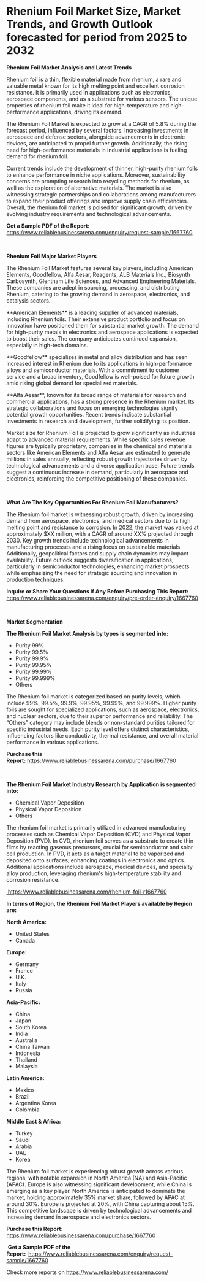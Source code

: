 <p><h1>Rhenium Foil Market Size, Market Trends, and Growth Outlook forecasted for period from 2025 to 2032</h1></p><p><strong>Rhenium Foil Market Analysis and Latest Trends</strong></p>
<p><p>Rhenium foil is a thin, flexible material made from rhenium, a rare and valuable metal known for its high melting point and excellent corrosion resistance. It is primarily used in applications such as electronics, aerospace components, and as a substrate for various sensors. The unique properties of rhenium foil make it ideal for high-temperature and high-performance applications, driving its demand.</p><p>The Rhenium Foil Market is expected to grow at a CAGR of 5.8% during the forecast period, influenced by several factors. Increasing investments in aerospace and defense sectors, alongside advancements in electronic devices, are anticipated to propel further growth. Additionally, the rising need for high-performance materials in industrial applications is fueling demand for rhenium foil. </p><p>Current trends include the development of thinner, high-purity rhenium foils to enhance performance in niche applications. Moreover, sustainability concerns are prompting research into recycling methods for rhenium, as well as the exploration of alternative materials. The market is also witnessing strategic partnerships and collaborations among manufacturers to expand their product offerings and improve supply chain efficiencies. Overall, the rhenium foil market is poised for significant growth, driven by evolving industry requirements and technological advancements.</p></p>
<p><strong>Get a Sample PDF of the Report:&nbsp;</strong> <a href="https://www.reliablebusinessarena.com/enquiry/request-sample/1667760?utm_campaign=2947&utm_medium=2&utm_source=Github&utm_content=ia&utm_term=07032025&utm_id=rhenium-foil">https://www.reliablebusinessarena.com/enquiry/request-sample/1667760</a></p>
<p>&nbsp;</p>
<p><strong>Rhenium Foil Major Market Players</strong></p>
<p><p>The Rhenium Foil Market features several key players, including American Elements, Goodfellow, Alfa Aesar, Reagents, ALB Materials Inc., Biosynth Carbosynth, Glentham Life Sciences, and Advanced Engineering Materials. These companies are adept in sourcing, processing, and distributing Rhenium, catering to the growing demand in aerospace, electronics, and catalysis sectors.</p><p>**American Elements** is a leading supplier of advanced materials, including Rhenium foils. Their extensive product portfolio and focus on innovation have positioned them for substantial market growth. The demand for high-purity metals in electronics and aerospace applications is expected to boost their sales. The company anticipates continued expansion, especially in high-tech domains.</p><p>**Goodfellow** specializes in metal and alloy distribution and has seen increased interest in Rhenium due to its applications in high-performance alloys and semiconductor materials. With a commitment to customer service and a broad inventory, Goodfellow is well-poised for future growth amid rising global demand for specialized materials.</p><p>**Alfa Aesar**, known for its broad range of materials for research and commercial applications, has a strong presence in the Rhenium market. Its strategic collaborations and focus on emerging technologies signify potential growth opportunities. Recent trends indicate substantial investments in research and development, further solidifying its position.</p><p>Market size for Rhenium Foil is projected to grow significantly as industries adapt to advanced material requirements. While specific sales revenue figures are typically proprietary, companies in the chemical and materials sectors like American Elements and Alfa Aesar are estimated to generate millions in sales annually, reflecting robust growth trajectories driven by technological advancements and a diverse application base. Future trends suggest a continuous increase in demand, particularly in aerospace and electronics, reinforcing the competitive positioning of these companies.</p></p>
<p>&nbsp;</p>
<p><strong>What Are The Key Opportunities For Rhenium Foil Manufacturers?</strong></p>
<p><p>The Rhenium foil market is witnessing robust growth, driven by increasing demand from aerospace, electronics, and medical sectors due to its high melting point and resistance to corrosion. In 2022, the market was valued at approximately $XX million, with a CAGR of around XX% projected through 2030. Key growth trends include technological advancements in manufacturing processes and a rising focus on sustainable materials. Additionally, geopolitical factors and supply chain dynamics may impact availability. Future outlook suggests diversification in applications, particularly in semiconductor technologies, enhancing market prospects while emphasizing the need for strategic sourcing and innovation in production techniques.</p></p>
<p><strong>Inquire or Share Your Questions If Any Before Purchasing This Report:</strong> <a href="https://www.reliablebusinessarena.com/enquiry/pre-order-enquiry/1667760?utm_campaign=2947&utm_medium=2&utm_source=Github&utm_content=ia&utm_term=07032025&utm_id=rhenium-foil">https://www.reliablebusinessarena.com/enquiry/pre-order-enquiry/1667760</a></p>
<p>&nbsp;</p>
<p><strong>Market Segmentation</strong></p>
<p><strong>The Rhenium Foil Market Analysis by types is segmented into:</strong></p>
<p><ul><li>Purity 99%</li><li>Purity 99.5%</li><li>Purity 99.9%</li><li>Purity 99.95%</li><li>Purity 99.99%</li><li>Purity 99.999%</li><li>Others</li></ul></p>
<p><p>The Rhenium foil market is categorized based on purity levels, which include 99%, 99.5%, 99.9%, 99.95%, 99.99%, and 99.999%. Higher purity foils are sought for specialized applications, such as aerospace, electronics, and nuclear sectors, due to their superior performance and reliability. The “Others” category may include blends or non-standard purities tailored for specific industrial needs. Each purity level offers distinct characteristics, influencing factors like conductivity, thermal resistance, and overall material performance in various applications.</p></p>
<p><strong>Purchase this Report:&nbsp;</strong><a href="https://www.reliablebusinessarena.com/purchase/1667760?utm_campaign=2947&utm_medium=2&utm_source=Github&utm_content=ia&utm_term=07032025&utm_id=rhenium-foil">https://www.reliablebusinessarena.com/purchase/1667760</a></p>
<p>&nbsp;</p>
<p><strong>The Rhenium Foil Market Industry Research by Application is segmented into:</strong></p>
<p><ul><li>Chemical Vapor Deposition</li><li>Physical Vapor Deposition</li><li>Others</li></ul></p>
<p><p>The rhenium foil market is primarily utilized in advanced manufacturing processes such as Chemical Vapor Deposition (CVD) and Physical Vapor Deposition (PVD). In CVD, rhenium foil serves as a substrate to create thin films by reacting gaseous precursors, crucial for semiconductor and solar cell production. In PVD, it acts as a target material to be vaporized and deposited onto surfaces, enhancing coatings in electronics and optics. Additional applications include aerospace, medical devices, and specialty alloy production, leveraging rhenium's high-temperature stability and corrosion resistance.</p></p>
<p><a href="https://www.reliablebusinessarena.com/rhenium-foil-r1667760?utm_campaign=2947&utm_medium=2&utm_source=Github&utm_content=ia&utm_term=07032025&utm_id=rhenium-foil">&nbsp;https://www.reliablebusinessarena.com/rhenium-foil-r1667760</a></p>
<p><strong>In terms of Region, the Rhenium Foil Market Players available by Region are:</strong></p>
<p>
    <p> <strong> North America: </strong>
        <ul>
            <li>United States</li>
            <li>Canada</li>
        </ul>
        </p> 
    <p> <strong> Europe: </strong>
        <ul>
            <li>Germany</li>
            <li>France</li>
            <li>U.K.</li>
            <li>Italy</li>
            <li>Russia</li>
        </ul>
        </p> 
    <p> <strong> Asia-Pacific: </strong>
        <ul>
            <li>China</li>
            <li>Japan</li>
            <li>South Korea</li>
            <li>India</li>
            <li>Australia</li>
            <li>China Taiwan</li>
            <li>Indonesia</li>
            <li>Thailand</li>
            <li>Malaysia</li>
        </ul>
        </p> 
    <p> <strong> Latin America: </strong>
        <ul>
            <li>Mexico</li>
            <li>Brazil</li>
            <li>Argentina Korea</li>
            <li>Colombia</li>
        </ul>
        </p> 
    <p> <strong> Middle East & Africa: </strong>
        <ul>
            <li>Turkey</li>
            <li>Saudi</li>
            <li>Arabia</li>
            <li>UAE</li>
            <li>Korea</li>
        </ul>
    </p>
    </p>
<p><p>The Rhenium foil market is experiencing robust growth across various regions, with notable expansion in North America (NA) and Asia-Pacific (APAC). Europe is also witnessing significant development, while China is emerging as a key player. North America is anticipated to dominate the market, holding approximately 35% market share, followed by APAC at around 30%. Europe is projected at 20%, with China capturing about 15%. This competitive landscape is driven by technological advancements and increasing demand in aerospace and electronics sectors.</p></p>
<p><strong>Purchase this Report: </strong><a href="https://www.reliablebusinessarena.com/purchase/1667760?utm_campaign=2947&utm_medium=2&utm_source=Github&utm_content=ia&utm_term=07032025&utm_id=rhenium-foil">https://www.reliablebusinessarena.com/purchase/1667760</a></p>
<p>&nbsp;<strong>Get a Sample PDF of the Report:&nbsp;&nbsp;</strong><a href="https://www.reliablebusinessarena.com/enquiry/request-sample/1667760?utm_campaign=2947&utm_medium=2&utm_source=Github&utm_content=ia&utm_term=07032025&utm_id=rhenium-foil">https://www.reliablebusinessarena.com/enquiry/request-sample/1667760</a></p>
<p><strong></strong></p>
<p>Check more reports on <a href="https://www.reliablebusinessarena.com/?utm_campaign=2947&utm_medium=2&utm_source=Github&utm_content=ia&utm_term=07032025&utm_id=rhenium-foil">https://www.reliablebusinessarena.com/</a></p>